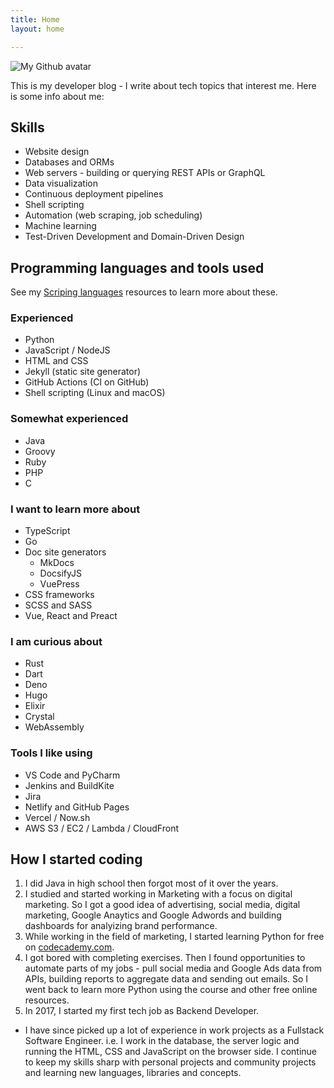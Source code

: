 ```yaml
---
title: Home
layout: home

---
```


![My Github avatar](https://github.com/MichaelCurrin.png "My Github avatar")

This is my developer blog - I write about tech topics that interest me. Here is some info about me:

## Skills

- Website design
- Databases and ORMs
- Web servers - building or querying REST APIs or GraphQL
- Data visualization
- Continuous deployment pipelines
- Shell scripting
- Automation (web scraping, job scheduling)
- Machine learning
- Test-Driven Development and Domain-Driven Design


## Programming languages and tools used

See my [Scriping languages](https://github.com/MichaelCurrin/learn-to-code/tree/master/en/topics/scripting_languages) resources to learn more about these.

### Experienced

- Python
- JavaScript / NodeJS
- HTML and CSS
- Jekyll (static site generator)
- GitHub Actions (CI on GitHub)
- Shell scripting (Linux and macOS)

### Somewhat experienced

- Java
- Groovy
- Ruby
- PHP
- C

### I want to learn more about

- TypeScript
- Go
- Doc site generators
    - MkDocs
    - DocsifyJS
    - VuePress
- CSS frameworks
- SCSS and SASS
- Vue, React and Preact

### I am curious about

- Rust
- Dart
- Deno
- Hugo
- Elixir
- Crystal
- WebAssembly


### Tools I like using

- VS Code and PyCharm
- Jenkins and BuildKite
- Jira
- Netlify and GitHub Pages
- Vercel / Now.sh
- AWS S3 / EC2 / Lambda / CloudFront


## How I started coding

1. I did Java in high school then forgot most of it over the years.
1. I studied and started working in Marketing with a focus on digital marketing. So I got a good idea of advertising, social media, digital marketing, Google Anaytics and Google Adwords and building dashboards for analyizing brand performance.
1. While working in the field of marketing, I started learning Python for free on [codecademy.com](https://www.codecademy.com/).
1. I got bored with completing exercises. 
Then I found opportunities to automate parts of my jobs - pull social media and Google Ads data from APIs, building reports to aggregate data and sending out emails. So I went back to learn more Python using the course and other free online resources.
1. In 2017, I started my first tech job as Backend Developer.
- I have since picked up a lot of experience in work projects as a Fullstack Software Engineer. i.e. I work in the database, the server logic and running the HTML, CSS and JavaScript on the browser side.
I continue to keep my skills sharp with personal projects and community projects and learning new languages, libraries and concepts.

<!--
## Some of my favorite topics

- Web scraping - Mostly using Python
- Social media data analysis (Using social media APIs and Python
- Browser automation - Using Selenium in NodeJS or Python.
- Data viz - With Google Data Studio, D3 and Python libraries
- Static sites - Using mostly Jekyll and a bit of Hugo
- Web applications - I've worked with Flask, CherryPy and Django
- Databases - I've worked with MySQL, Postgres, SQLite and MongoDB
- GraphQL - Fetching data from APIs like Github V4 API and a bit of setting up my own API.
- DevOps areas - I've work with deploy and backup pipelines and containerizing an application
-->

